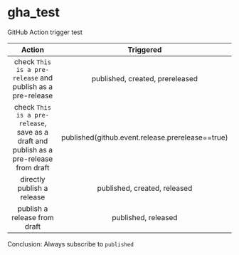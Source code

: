 # gha_test
GitHub Action trigger test

|                                         Action                                         |                    Triggered                     |
| :------------------------------------------------------------------------------------: | :----------------------------------------------: |
|               check `This is a pre-release` and publish as a pre-release               |         published, created, prereleased          |
| check `This is a pre-release`, save as a draft and publish as a pre-release from draft | published(github.event.release.prerelease==true) |
|                               directly publish a release                               |           published, created, released           |
|                              publish a release from draft                              |               published, released                |

Conclusion: Always subscribe to `published`
